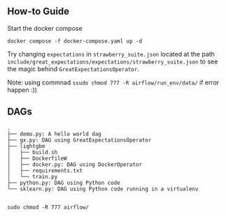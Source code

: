 ## How-to Guide

Start the docker compose

```shell
docker compose -f docker-compose.yaml up -d
```

Try changing `expectations` in `strawberry_suite.json` located at the path `include/great_expectations/expectations/strawberry_suite.json` to see the magic behind `GreatExpectationsOperator`.

Note: using commnad `ssudo chmod 777 -R airflow/run_env/data/` if error happen :))
## DAGs

```shell
.
├── demo.py: A hello world dag
├── gx.py: DAG using GreatExpectationsOperator
├── lightgbm
│   ├── build.sh
│   ├── DockerfileW
│   ├── docker.py: DAG using DockerOperator
│   ├── requirements.txt
│   └── train.py
├── python.py: DAG using Python code
└── sklearn.py: DAG using Python code running in a virtualenv

```
```shell

sudo chmod -R 777 airflow/
```